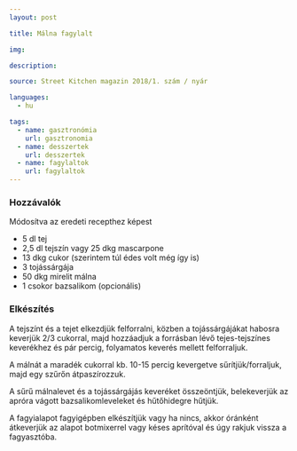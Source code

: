 ```yaml
---
layout: post

title: Málna fagylalt

img:

description:

source: Street Kitchen magazin 2018/1. szám / nyár

languages:
  - hu

tags:
  - name: gasztronómia
    url: gasztronomia
  - name: desszertek
    url: desszertek
  - name: fagylaltok
    url: fagylaltok
---
```


### Hozzávalók
Módosítva az eredeti recepthez képest

 - 5 dl tej
 - 2,5 dl tejszín vagy 25 dkg mascarpone
 - 13 dkg cukor (szerintem túl édes volt még így is)
 - 3 tojássárgája
 - 50 dkg mirelit málna
 - 1 csokor bazsalikom (opcionális)


### Elkészítés
A tejszínt és a tejet elkezdjük felforralni, közben a tojássárgájákat habosra 
 keverjük 2/3 cukorral, majd hozzáadjuk a forrásban lévő tejes-tejszínes 
 keverékhez és pár percig, folyamatos keverés mellett felforraljuk.

A málnát a maradék cukorral kb. 10-15 percig kevergetve sűrítjük/forraljuk, majd 
 egy szűrőn átpaszírozzuk.

A sűrű málnalevet és a tojássárgájás keveréket összeöntjük, belekeverjük az
 apróra vágott bazsalikomleveleket és hűtőhidegre hűtjük.

A fagyialapot fagyigépben elkészítjük vagy ha nincs, akkor óránként átkeverjük
 az alapot botmixerrel vagy késes aprítóval és úgy rakjuk vissza a fagyasztóba.

